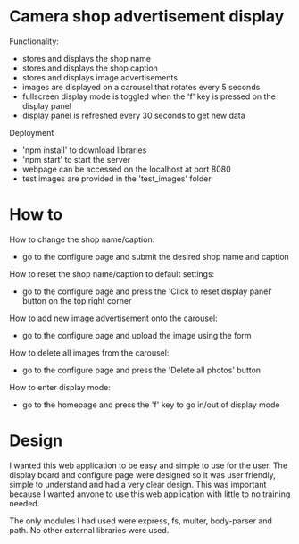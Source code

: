Camera shop advertisement display
==========

Functionality:
* stores and displays the shop name
* stores and displays the shop caption
* stores and displays image advertisements
* images are displayed on a carousel that rotates every 5 seconds
* fullscreen display mode is toggled when the 'f' key is pressed on the display panel
* display panel is refreshed every 30 seconds to get new data

Deployment
* 'npm install' to download libraries
* 'npm start' to start the server
* webpage can be accessed on the localhost at port 8080
* test images are provided in the 'test_images' folder

How to
==========

How to change the shop name/caption:
* go to the configure page and submit the desired shop name and caption

How to reset the shop name/caption to default settings:
* go to the configure page and press the 'Click to reset display panel' button on the top right corner

How to add new image advertisement onto the carousel:
* go to the configure page and upload the image using the form

How to delete all images from the carousel:
* go to the configure page and press the 'Delete all photos' button

How to enter display mode:
* go to the homepage and press the 'f' key to go in/out of display mode

Design
==========

I wanted this web application to be easy and simple to use for the user.
The display board and configure page were designed so it was user friendly, simple to
understand and had a very clear design. This was important because I wanted anyone to
use this web application with little to no training needed.

The only modules I had used were express, fs, multer, body-parser and path. No other
external libraries were used.
